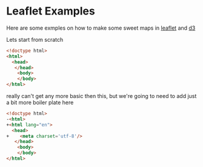 Leaflet Examples
====
Here are some exmples on how to make some sweet maps in [leaflet](http://leafletjs.com/) and [d3](http://d3js.org)

Lets start from scratch
```html
<!doctype html>
<html>
  <head>
   </head>
    <body>
    </body>
</html>
```
really can't get any more basic then this, but we're going to need to add just a bit more boiler plate here
```html
<!doctype html>
-<html>
+<html lang="en">
  <head>
+    <meta charset='utf-8'/>
   </head>
    <body>
    </body>
</html>
```
